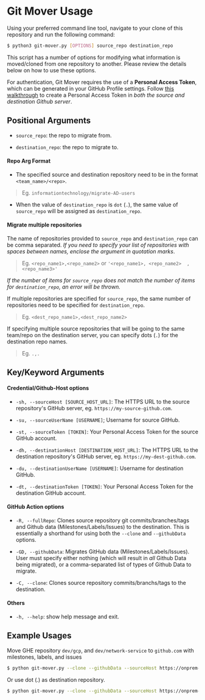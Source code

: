 # Git Mover Usage

Using your preferred command line tool, navigate to your clone of this repository and run the following command:
```bash
$ python3 git-mover.py [OPTIONS] source_repo destination_repo
```

This script has a number of options for modifying what information is moved/cloned from one repository to another. Please review the details below on how to use these options.

For authentication, Git Mover requires the use of a **Personal Access Token**, which can be generated in your GitHub Profile settings. Follow [this walkthrough](https://docs.github.com/en/github/authenticating-to-github/keeping-your-account-and-data-secure/creating-a-personal-access-token) to create a Personal Access Token in _both the source and destination Github server_.



## Positional Arguments

- `source_repo`: the repo to migrate from.

- `destination_repo`: the repo to migrate to.

#### Repo Arg Format

- The specified source and destination repository need to be in the format `<team_name>/<repo>`.
> Eg. `informationtechnology/migrate-AD-users`

- When the value of `destination_repo` is `dot` (`.`), the same value of `source_repo` will be assigned as `destination_repo`.


#### Migrate multiple repositories

The name of repositories provided to `source_repo` and `destination_repo` can be comma separated. _If you need to specify your list of repositories with spaces between names, enclose the argument in quotation marks_.
> Eg. `<repo_name1>,<repo_name2>` or `'<repo_name1>, <repo_name2>  ,<repo_name3>'`

_If the number of items for `source_repo` does not match the number of items for `destination_repo`, an error will be thrown._

If multiple repositories are specified for `source_repo`, the same number of repositories need to be specified for `destination_repo`.
> Eg. `<dest_repo_name1>,<dest_repo_name2>`

If specifying multiple source repositories that will be going to the same team/repo on the destination server, you can specify dots (`.`) for the destination repo names.
> Eg. `.,.`



## Key/Keyword Arguments

#### Credential/Github-Host options

- `-sh, --sourceHost [SOURCE_HOST_URL]`: The HTTPS URL to the source repository's GitHub server, eg. `https://my-source-github.com`.

- `-su, --sourceUserName [USERNAME]`; Username for source GitHub.

- `-st, --sourceToken [TOKEN]`: Your Personal Access Token for the source GitHub account.

- `-dh, --destinationHost [DESTINATION_HOST_URL]`: The HTTPS URL to the destination repository's GitHub server, eg. `https://my-dest-github.com`.

- `-du, --destinationUserName [USERNAME]`: Username for destination GitHub.

- `-dt, --destinationToken [TOKEN]`: Your Personal Access Token for the destination GitHub account.

#### GitHub Action options

- `-R, --fullRepo`: Clones source repository git commits/branches/tags and Github data (Milestones/Labels/Issues) to the destination. This is essentially a shorthand for using both the `--clone` and `--githubData` options.

- `-GD, --githubData`: Migrates GitHub data (Milestones/Labels/Issues). User must specify either nothing (which will result in _all_ Github Data being migrated), or a comma-separated list of types of Github Data to migrate.

- `-C, --clone`: Clones source repository commits/branchs/tags to the destination.

#### Others

- `-h, --help`: show help message and exit.



## Example Usages

Move GHE repository `dev/gcp`, and `dev/network-service` to `github.com` with milestones, labels, and issues

```bash
$ python git-mover.py --clone --githubData --sourceHost https://onprem-git.local  --destinationHost https://github.com --sourceUserName <USERNAME_A> --sourceToken <TOKEN_A> --destinationUserName <USERNAME_B> --destinationToken <TOKEN_B>  dev/gcp,dev/networkservice company-it/gcp,company-it/networkservice
```

Or use dot (.) as destination repository.

```bash
$ python git-mover.py --clone --githubData --sourceHost https://onprem-git.local  --destinationHost https://github.com --sourceUserName <USERNAME_A> --sourceToken <TOKEN_A> --destinationUserName <USERNAME_B> --destinationToken <TOKEN_B>  dev/gcp,dev/networkservice .
```
